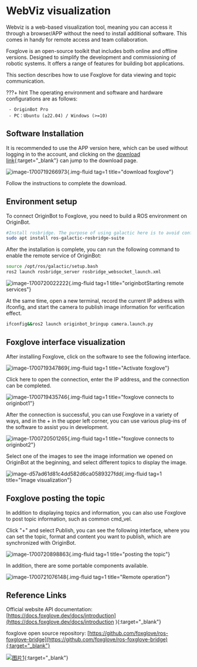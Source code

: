 # **WebViz visualization**

Webviz is a web-based visualization tool, meaning you can access it through a browser/APP without the need to install additional software. This comes in handy for remote access and team collaboration.

Foxglove is an open-source toolkit that includes both online and offline versions. Designed to simplify the development and commissioning of robotic systems. It offers a range of features for building bot applications.

This section describes how to use Foxglove for data viewing and topic communication.

???+ hint
    The operating environment and software and hardware configurations are as follows:

     - OriginBot Pro
     - PC：Ubuntu (≥22.04) / Windows (>=10)

## **Software Installation**

It is recommended to use the APP version here, which can be used without logging in to the account, and clicking on the [download link](https://foxglove.dev/download){:target="_blank"}  can jump to the download page.

![image-1700719266973](../../assets/img/webviz/image-1700719266973.jpg){.img-fluid tag=1 title="download foxglove"}

Follow the instructions to complete the download.

## **Environment setup**

To connect OriginBot to Foxglove, you need to build a ROS environment on OriginBot.

```bash
#Install rosbridge. The purpose of using galactic here is to avoid conflict with tros and not affect the communication effect.
sudo apt install ros-galactic-rosbridge-suite
```

After the installation is complete, you can run the following command to enable the remote service of OriginBot:

```bash
source /opt/ros/galactic/setup.bash
ros2 launch rosbridge_server rosbridge_websocket_launch.xml
```

![image-1700720022222](../../assets/img/webviz/image-1700720022222.jpg){.img-fluid tag=1 title="originbotStarting remote services"}

At the same time, open a new terminal, record the current IP address with ifconfig, and start the camera to publish image information for verification effect.

```bash
ifconfig&&ros2 launch originbot_bringup camera.launch.py
```

## **Foxglove interface visualization**

After installing Foxglove, click on the software to see the following interface.

![image-1700719347869](../../assets/img/webviz/image-1700719347869.jpg){.img-fluid tag=1 title="Activate foxglove"}

Click here to open the connection, enter the IP address, and the connection can be completed.

![image-1700719435746](../../assets/img/webviz/iamge-1700719435746.jpg){.img-fluid tag=1 title="foxglove connects to originbot1"}

After the connection is successful, you can use Foxglove in a variety of ways, and in the + in the upper left corner, you can use various plug-ins of the software to assist you in development.

![image-1700720501265](../../assets/img/webviz/image-1700720501265.jpg){.img-fluid tag=1 title="foxglove connects to originbot2"}

Select one of the images to see the image information we opened on OriginBot at the beginning, and select different topics to display the image.

![image-d57ad61d81c4dd582d6ca0589327fdd](../../assets/img/webviz/image-d57ad61d81c4dd582d6ca0589327fdd.png){.img-fluid tag=1 title="Image visualization"}

## **Foxglove posting the topic**

In addition to displaying topics and information, you can also use Foxglove to post topic information, such as common cmd_vel.

Click "+" and select Publish, you can see the following interface, where you can set the topic, format and content you want to publish, which are synchronized with OriginBot.

![image-1700720898863](../../assets/img/webviz/image-1700720898863.jpg){.img-fluid tag=1 title="posting the topic"}

In addition, there are some portable components available.

![image-1700721076148](../../assets/img/webviz/image-1700721076148.jpg){.img-fluid tag=1 title="Remote operation"}

## **Reference Links**

Official website API documentation: [https://docs.foxglove.dev/docs/introduction](https://docs.foxglove.dev/docs/introduction
){:target="_blank"}

foxglove open source repository: [https://github.com/foxglove/ros-foxglove-bridge](https://github.com/foxglove/ros-foxglove-bridge){:target="_blank"}

[![图片1](../../assets/img/footer.png)](https://www.guyuehome.com/){:target="_blank"}


